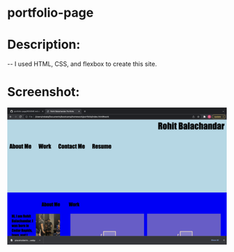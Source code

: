 # portfolio-page


# Description:

 -- I used HTML, CSS, and flexbox to create this site.

# Screenshot:
![ScreenShot](./assets/Screen%20Shot%202022-03-20%20at%206.18.15%20PM.png)



